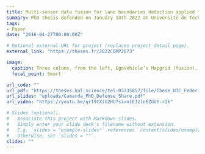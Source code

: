 ```yaml
---
title: Multi-sensor data fusion for lane boundaries detection applied to autonomous vehicle
summary: PhD thesis defended on January 14th 2022 at Université de Technologie de Compiègne.
tags:
- Paper
date: "2016-04-27T00:00:00Z"

# Optional external URL for project (replaces project detail page).
external_link: "https://theses.fr/2022COMP2673"

image:
  caption: Three colums, from the left, EgoVehicle’s Mapgrid (fusion), EgoVehicle’s camera and Scangrid, OtherVehicle’s camera and Scangrid
  focal_point: Smart

url_code: ""
url_pdf: "https://theses.hal.science/tel-03735857/file/These_UTC_Federico_Camarda.pdf"
url_slides: "uploads/Camarda_PhD_Defense_Share.pdf"
url_video: "https://youtu.be/qrf9tXiU2HU?si=nIEJzlnBZGUY-r2k"

# Slides (optional).
#   Associate this project with Markdown slides.
#   Simply enter your slide deck's filename without extension.
#   E.g. `slides = "example-slides"` references `content/slides/example-slides.md`.
#   Otherwise, set `slides = ""`.
slides: ""
---
```


